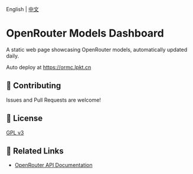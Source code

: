 English | [中文](README_zh.md)

# OpenRouter Models Dashboard

A static web page showcasing OpenRouter models, automatically updated daily.

Auto deploy at <https://ormc.lpkt.cn>

## 🤝 Contributing

Issues and Pull Requests are welcome!

## 📄 License

[GPL v3](LICENSE)

## 🔗 Related Links

- [OpenRouter API Documentation](https://openrouter.ai/docs)

